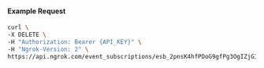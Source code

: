 <!-- Code generated for API Clients. DO NOT EDIT. -->

#### Example Request

```bash
curl \
-X DELETE \
-H "Authorization: Bearer {API_KEY}" \
-H "Ngrok-Version: 2" \
https://api.ngrok.com/event_subscriptions/esb_2pnsK4hfPDoG9gfPg3OgIZjGISg/sources/ip_policy_updated.v0
```
